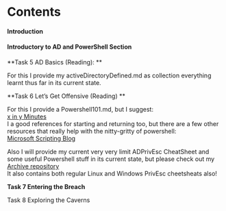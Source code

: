 # Contents

#### Introduction
#### Introductory to AD and PowerShell Section
**Task 5 AD Basics (Reading): **  

For this I provide my activeDirectoryDefined.md as collection everything learnt thus far in its current state.

**Task 6 Let’s Get Offensive (Reading) **

For this I provide a Powershell101.md, but I suggest:  
[x in y Minutes](https://learnxinyminutes.com/docs/powershell/)  
I a good references for starting and returning too, but there are a few other resources that really help with the nitty-gritty of powershell:  
[Microsoft Scripting Blog](https://devblogs.microsoft.com/scripting/)  

Also I will provide my current very very limit ADPrivEsc CheatSheet and some useful Powershell stuff in its current state, but please check out my [Archive repository](https://github.com/7RU7H/Archive)  
It also contains both regular Linux and Windows PrivEsc cheetsheats also! 

**Task 7 Entering the Breach**



Task 8 Exploring the Caverns